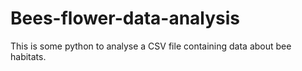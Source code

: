 # Bees-flower-data-analysis

This is some python to analyse a CSV file containing data about bee habitats.